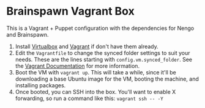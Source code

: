 # Brainspawn Vagrant Box

This is a Vagrant + Puppet configuration with the dependencies for Nengo and
Brainspawn.

1. Install [Virtualbox][0] and [Vagrant][1] if don't have them already.
1. Edit the `Vagrantfile` to change the synced folder settings to suit your
needs. These are the lines starting with `config.vm.synced_folder`. See the
[Vagrant Documentation][2] for more information.
1. Boot the VM with `vagrant up`.  This will take a while, since it'll be
downloading a base Ubuntu image for the VM, booting the machine, and installing
packages.
1. Once booted, you can SSH into the box. You'll want to enable X forwarding, so
run a command like this: `vagrant ssh -- -Y`

[0]: https://www.virtualbox.org/wiki/Downloads
[1]: http://docs.vagrantup.com/v2/installation/index.html
[2]: http://docs.vagrantup.com/v2/synced-folders/basic_usage.html

